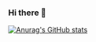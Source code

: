 ### Hi there 👋

[![Anurag's GitHub stats](https://github-readme-stats.vercel.app/api?username=christasa)](https://github.com/anuraghazra/github-readme-stats)
